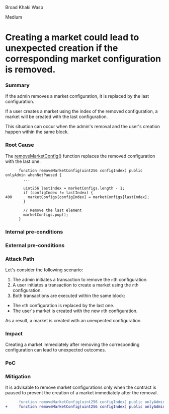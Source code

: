 Broad Khaki Wasp

Medium

# Creating a market could lead to unexpected creation if the corresponding market configuration is removed.

### Summary

If the admin removes a market configuration, it is replaced by the last configuration.

If a user creates a market using the index of the removed configuration, a market will be created with the last configuration.

This situation can occur when the admin's removal and the user's creation happen within the same block.

### Root Cause

The [removeMarketConfig()](https://github.com/sherlock-audit/2024-12-ethos-update/blob/main/ethos/packages/contracts/contracts/ReputationMarket.sol#L400) function replaces the removed configuration with the last one.

```solidity
      function removeMarketConfig(uint256 configIndex) public onlyAdmin whenNotPaused {
        ...

        uint256 lastIndex = marketConfigs.length - 1;
        if (configIndex != lastIndex) {
400       marketConfigs[configIndex] = marketConfigs[lastIndex];
        }

        // Remove the last element
        marketConfigs.pop();
      }
```

### Internal pre-conditions

### External pre-conditions

### Attack Path

Let's consider the following scenario:

1. The admin initiates a transaction to remove the `n`th configuration.
2. A user initiates a transaction to create a market using the `n`th configuration.
3. Both transactions are executed within the same block:
  - The `n`th configuration is replaced by the last one.
  - The user's market is created with the new `n`th configuration.

As a result, a market is created with an unexpected configuration.

### Impact

Creating a market immediately after removing the corresponding configuration can lead to unexpected outcomes.

### PoC

### Mitigation

It is advisable to remove market configurations only when the contract is paused to prevent the creation of a market immediately after the removal.

```diff
-     function removeMarketConfig(uint256 configIndex) public onlyAdmin whenNotPaused {
+     function removeMarketConfig(uint256 configIndex) public onlyAdmin whenPaused {
```